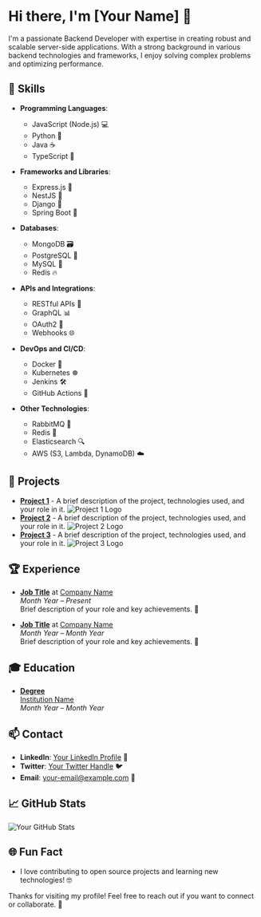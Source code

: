 # Hi there, I'm [Your Name] 👋

I'm a passionate Backend Developer with expertise in creating robust and scalable server-side applications. With a strong background in various backend technologies and frameworks, I enjoy solving complex problems and optimizing performance.

## 🌟 Skills

- **Programming Languages**:
  - JavaScript (Node.js) 💻
  - Python 🐍
  - Java ☕
  - TypeScript 📜

- **Frameworks and Libraries**:
  - Express.js 🚀
  - NestJS 🏰
  - Django 🦄
  - Spring Boot 🌱

- **Databases**:
  - MongoDB 🗃️
  - PostgreSQL 🐘
  - MySQL 🐬
  - Redis 🔥

- **APIs and Integrations**:
  - RESTful APIs 🔗
  - GraphQL 📊
  - OAuth2 🔐
  - Webhooks 🌐

- **DevOps and CI/CD**:
  - Docker 🐳
  - Kubernetes ☸️
  - Jenkins 🛠️
  - GitHub Actions 🎯

- **Other Technologies**:
  - RabbitMQ 🐇
  - Redis 🔄
  - Elasticsearch 🔍
  - AWS (S3, Lambda, DynamoDB) ☁️

## 🚀 Projects

- **[Project 1](link)** - A brief description of the project, technologies used, and your role in it. ![Project 1 Logo](https://via.placeholder.com/100x100?text=Logo)
- **[Project 2](link)** - A brief description of the project, technologies used, and your role in it. ![Project 2 Logo](https://via.placeholder.com/100x100?text=Logo)
- **[Project 3](link)** - A brief description of the project, technologies used, and your role in it. ![Project 3 Logo](https://via.placeholder.com/100x100?text=Logo)

## 🏆 Experience

- **[Job Title](company-link)** at [Company Name](company-link)  
  _Month Year – Present_  
  Brief description of your role and key achievements. 🌟

- **[Job Title](company-link)** at [Company Name](company-link)  
  _Month Year – Month Year_  
  Brief description of your role and key achievements. 🏅

## 🎓 Education

- **[Degree](institution-link)**  
  [Institution Name](institution-link)  
  _Month Year – Month Year_

## 📫 Contact

- **LinkedIn**: [Your LinkedIn Profile](link) 💼
- **Twitter**: [Your Twitter Handle](link) 🐦
- **Email**: [your-email@example.com](mailto:your-email@example.com) 📧

## 📈 GitHub Stats

![Your GitHub Stats](https://github-readme-stats.vercel.app/api?username=your-username&show_icons=true&count_private=true&hide_title=true)

## 🌐 Fun Fact

- I love contributing to open source projects and learning new technologies! 🤓

Thanks for visiting my profile! Feel free to reach out if you want to connect or collaborate. 🤝
